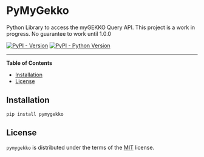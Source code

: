# PyMyGekko

Python Library to access the myGEKKO Query API. This project is a work in progress. No guarantee to work until 1.0.0

[![PyPI - Version](https://img.shields.io/pypi/v/pymygekko.svg)](https://pypi.org/project/pymygekko)
[![PyPI - Python Version](https://img.shields.io/pypi/pyversions/pymygekko.svg)](https://pypi.org/project/pymygekko)

---

**Table of Contents**

- [Installation](#installation)
- [License](#license)

## Installation

```console
pip install pymygekko
```

## License

`pymygekko` is distributed under the terms of the [MIT](https://spdx.org/licenses/MIT.html) license.
